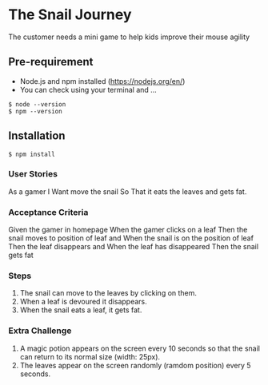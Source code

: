 # The Snail Journey
The customer needs a mini game to help kids improve their mouse agility

## Pre-requirement
- Node.js and npm installed (https://nodejs.org/en/)
- You can check using your terminal and ...

```
$ node --version
$ npm --version
```

## Installation
```
$ npm install
```

### User Stories

As a gamer
I Want move the snail
So That it eats the leaves and gets fat.

### Acceptance Criteria

Given the gamer in homepage
When the gamer clicks on a leaf
Then the snail moves to position of leaf
and
When the snail is on the position of leaf
Then the leaf disappears
and
When the leaf has disappeared
Then the snail gets fat

### Steps

1. The snail can move to the leaves by clicking on them.
2. When a leaf is devoured it disappears.
3. When the snail eats a leaf, it gets fat.

### Extra Challenge
1. A magic potion appears on the screen every 10 seconds so that the snail can return to its normal size (width: 25px).
2. The leaves appear on the screen randomly (ramdom position) every 5 seconds.